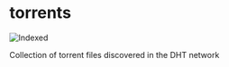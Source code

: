 torrents 
========
![Indexed](https://img.shields.io/badge/indexed-128922-blue)

Collection of torrent files discovered in the DHT network
